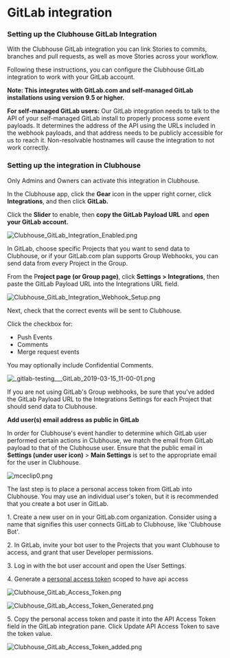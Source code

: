 # GitLab integration

### Setting up the Clubhouse GitLab Integration

With the Clubhouse GitLab integration you can link Stories to commits, branches and pull requests, as well as move Stories across your workflow.

Following these instructions, you can configure the Clubhouse GitLab integration to work with your GitLab account.

**Note: This integrates with GitLab.com and self-managed GitLab installations using version 9.5 or higher.**&#x20;

**For self-managed GitLab users:** Our GitLab integration needs to talk to the API of your self-managed GitLab install to properly process some event payloads. It determines the address of the API using the URLs included in the webhook payloads, and that address needs to be publicly accessible for us to reach it. Non-resolvable hostnames will cause the integration to not work correctly.&#x20;

### Setting up the integration in Clubhouse <a href="#h.ytnm42t9da3x" id="h.ytnm42t9da3x"></a>

Only Admins and Owners can activate this integration in Clubhouse.

In the Clubhouse app, click the **Gear** icon in the upper right corner, click **Integrations**, and then click **GitLab.**

Click the **Slider** to enable, then **copy the GitLab Payload URL** and **open your GitLab account.**

![Clubhouse\_GitLab\_Integration\_Enabled.png](https://help.shortcut.com/hc/article_attachments/360023724012/Clubhouse_GitLab_Integration_Enabled.png)

In GitLab, choose specific Projects that you want to send data to Clubhouse, or if your GitLab.com plan supports Group Webhooks, you can send data from every Project in the Group.

From the P**roject page (or Group page)**, click **Settings > Integrations**, then paste the GitLab Payload URL into the Integrations URL field.

![Clubhouse\_GitLab\_Integration\_Webhook\_Setup.png](https://help.shortcut.com/hc/article_attachments/360023762051/Clubhouse_GitLab_Integration_Webhook_Setup.png)

Next, check that the correct events will be sent to Clubhouse.

Click the checkbox for:

* Push Events
* Comments
* Merge request events

&#x20;You may optionally include Confidential Comments.

![\_gitlab-testing\_\_\_GitLab\_2019-03-15\_11-00-01.png](https://help.shortcut.com/hc/article_attachments/360023884972/_gitlab-testing___GitLab_2019-03-15_11-00-01.png)

If you are not using GitLab's Group webhooks, be sure that you've added the GitLab Payload URL to the Integrations Settings for each Project that should send data to Clubhouse.

**Add user(s) email address as public in GitLab**

In order for Clubhouse's event handler to determine which GitLab user performed certain actions in Clubhouse, we match the email from GitLab payload to that of the Clubhouse user. Ensure that the public email in **Settings (under user icon)** > **Main Settings** is set to the appropriate email for the user in Clubhouse.

![mceclip0.png](https://help.shortcut.com/hc/article_attachments/360039476271/mceclip0.png)

The last step is to place a personal access token from GitLab into Clubhouse. You may use an individual user's token, but it is recommended that you create a bot user in GitLab.

1\. Create a new user on in your GitLab.com organization. Consider using a name that signifies this user connects GitLab to Clubhouse, like 'Clubhouse Bot'.

2\. In GitLab, invite your bot user to the Projects that you want Clubhouse to access, and grant that user Developer permissions.

3\. Log in with the bot user account and open the User Settings.

4\. Generate a [personal access token](https://docs.gitlab.com/ee/user/profile/personal_access_tokens.html) scoped to have api access

![Clubhouse\_GitLab\_Access\_Token.png](https://help.shortcut.com/hc/article_attachments/360023751552/Clubhouse_GitLab_Access_Token.png)

![Clubhouse\_GitLab\_Access\_Token\_Generated.png](https://help.shortcut.com/hc/article_attachments/360023751652/Clubhouse_GitLab_Access_Token_Generated.png)

5\. Copy the personal access token and paste it into the API Access Token field in the GitLab integration pane. Click Update API Access Token to save the token value.

![Clubhouse\_GitLab\_Access\_Token\_added.png](https://help.shortcut.com/hc/article_attachments/360023751892/Clubhouse_GitLab_Access_Token_added.png)
